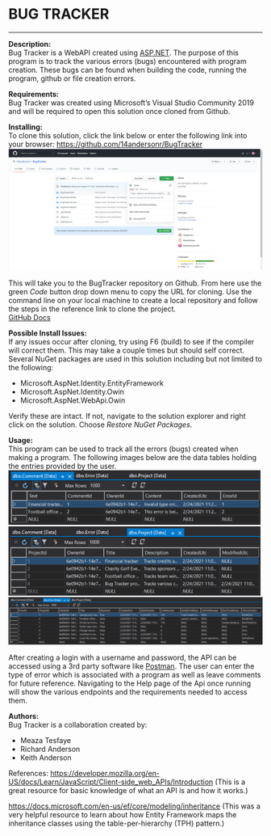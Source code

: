 # BUG TRACKER
____________________________________________________

**Description:**<br>
Bug Tracker is a WebAPI created using [ASP.NET](https://dotnet.microsoft.com/apps/aspnet). The purpose of this program is to track the various errors (bugs) encountered with program creation. These bugs can be found when building the code, running the program, github or file creation errors.  

**Requirements:**<br>
Bug Tracker was created using Microsoft’s Visual Studio Community 2019 and will be required to open this solution once cloned from Github. 

**Installing:**<br>
To clone this solution, click the link below or enter the following link into your browser: https://github.com/14andersonr/BugTracker
<img src="bugtrackerimages/RepoImage.png" width = 700>

This will take you to the BugTracker repository on Github. From here use the green *Code* button drop down menu to copy the URL for cloning. Use the command line on your local machine to create a local repository and follow the steps in the reference link to clone the project.  
[GitHub Docs](https://docs.github.com/en/github/creating-cloning-and-archiving-repositories/cloning-a-repository)

**Possible Install Issues:**<br>
If any issues occur after cloning, try using F6 (build) to see if the compiler will correct them. This may take a couple times but should self correct. Several NuGet packages are used in this solution including but not limited to the following:
- Microsoft.AspNet.Identity.EntityFramework
- Microsoft.AspNet.Identity.Owin
- Microsoft.AspNet.WebApi.Owin

Verify these are intact. If not, navigate to the solution explorer and right click on the solution. Choose *Restore NuGet Packages*. 

**Usage:**<br>
This program can be used to track all the errors (bugs) created when making a program. The following images below are the data tables holding the entries provided by the user.<br>
<img src="bugtrackerimages/CommentTable.png" width = 500><img src="bugtrackerimages/ProjectTable.png" width = 500>
<img src="bugtrackerimages/ErrorTable.png" width = 800>

After creating a login with a username and password, the API can be accessed using a 3rd party software like [Postman](https://www.postman.com/). The user can enter the type of error which is associated with a program as well as leave comments for future reference. Navigating to the Help page of the Api once running will show the various endpoints and the requirements needed to access them. 

**Authors:**<br>
Bug Tracker is a collaboration created by:
- Meaza Tesfaye
- Richard Anderson
- Keith Anderson

References:
https://developer.mozilla.org/en-US/docs/Learn/JavaScript/Client-side_web_APIs/Introduction (This is a great resource for basic knowledge of what an API is and how it works.)

https://docs.microsoft.com/en-us/ef/core/modeling/inheritance (This was a very helpful resource to learn about how Entity Framework maps the inheritance classes using the table-per-hierarchy (TPH) pattern.)

